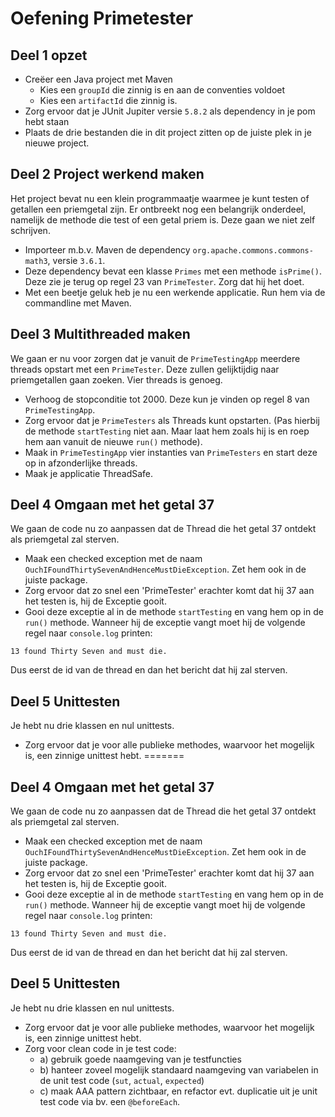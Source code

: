 # Oefening Primetester

## Deel 1 opzet

* Creëer een Java project met Maven
  * Kies een `groupId` die zinnig is en aan de conventies voldoet
  * Kies een `artifactId` die zinnig is.
* Zorg ervoor dat je JUnit Jupiter versie `5.8.2` als dependency in je pom hebt staan
* Plaats de drie bestanden die in dit project zitten op de juiste plek in je nieuwe project.

## Deel 2 Project werkend maken

Het project bevat nu een klein programmaatje waarmee je kunt testen of getallen
een priemgetal zijn. Er ontbreekt nog een belangrijk onderdeel, namelijk de methode die test of een getal priem is. Deze gaan we niet zelf schrijven.

* Importeer m.b.v. Maven de dependency `org.apache.commons.commons-math3`, versie `3.6.1`.
* Deze dependency bevat een klasse `Primes` met een methode `isPrime()`. Deze zie je terug op regel 23 van `PrimeTester`. Zorg dat hij het doet.
* Met een beetje geluk heb je nu een werkende applicatie. Run hem via de commandline met Maven.

## Deel 3 Multithreaded maken

We gaan er nu voor zorgen dat je vanuit de `PrimeTestingApp` meerdere threads opstart met een `PrimeTester`. Deze zullen gelijktijdig naar priemgetallen gaan zoeken. Vier threads is genoeg.

* Verhoog de stopconditie tot 2000. Deze kun je vinden op regel 8 van `PrimeTestingApp`.
* Zorg ervoor dat je `PrimeTesters` als Threads kunt opstarten. (Pas hierbij de methode `startTesting` niet aan. Maar laat hem zoals hij is en roep hem aan vanuit de nieuwe `run()` methode).
* Maak in `PrimeTestingApp` vier instanties van `PrimeTesters` en start deze op in afzonderlijke threads.
* Maak je applicatie ThreadSafe.

## Deel 4 Omgaan met het getal 37

We gaan de code nu zo aanpassen dat de Thread die het getal 37 ontdekt als priemgetal zal sterven.

* Maak een checked exception met de naam `OuchIFoundThirtySevenAndHenceMustDieException`. Zet hem ook in de juiste package.
* Zorg ervoor dat zo snel een 'PrimeTester' erachter komt dat hij 37 aan het testen is, hij de Exceptie gooit.
* Gooi deze exceptie al in de methode `startTesting` en vang hem op in de `run()` methode. Wanneer hij de exceptie vangt moet hij de volgende regel naar `console.log` printen:

`13 found Thirty Seven and must die.`

Dus eerst de id van de thread en dan het bericht dat hij zal sterven.

## Deel 5 Unittesten

Je hebt nu drie klassen en nul unittests.

* Zorg ervoor dat je voor alle publieke methodes, waarvoor het mogelijk is, een zinnige unittest hebt. 
=======

## Deel 4 Omgaan met het getal 37

We gaan de code nu zo aanpassen dat de Thread die het getal 37 ontdekt als priemgetal zal sterven.

* Maak een checked exception met de naam `OuchIFoundThirtySevenAndHenceMustDieException`. Zet hem ook in de juiste package.
* Zorg ervoor dat zo snel een 'PrimeTester' erachter komt dat hij 37 aan het testen is, hij de Exceptie gooit.
* Gooi deze exceptie al in de methode `startTesting` en vang hem op in de `run()` methode. Wanneer hij de exceptie vangt moet hij de volgende regel naar `console.log` printen:

`13 found Thirty Seven and must die.`

Dus eerst de id van de thread en dan het bericht dat hij zal sterven.

## Deel 5 Unittesten

Je hebt nu drie klassen en nul unittests.

* Zorg ervoor dat je voor alle publieke methodes, waarvoor het mogelijk is, een zinnige unittest hebt.
* Zorg voor clean code in je test code:
  * a) gebruik goede naamgeving van je testfuncties
  * b) hanteer zoveel mogelijk standaard naamgeving van variabelen in de unit test code (`sut`, `actual`, `expected`)
  * c) maak AAA pattern zichtbaar, en refactor evt. duplicatie uit je unit test code via bv. een `@beforeEach`.
